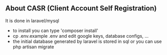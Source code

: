 
## About CASR (Client Account Self Registration)

It is done in laravel/mysql

- to install you can type 'composer install'
- cp .env.example .env and edit google keys, database configs, ...
- the initial database generated by laravel is stored in sql or you can use php artisan migrate

